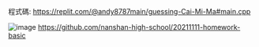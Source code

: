 程式碼:
https://replit.com/@andy8787main/guessing-Cai-Mi-Ma#main.cpp


![image](https://user-images.githubusercontent.com/86054592/142467009-53b19a8d-76ec-421a-9d34-818d83d168c6.png)
https://github.com/nanshan-high-school/20211111-homework-basic
